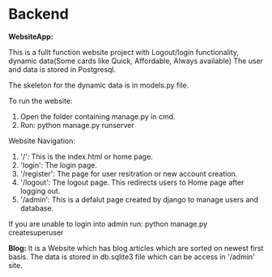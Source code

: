 # Backend

**WebsiteApp:**

This is a fullt function website project with Logout/login functionality, dynamic data(Some cards like Quick, Affordable, Always available)
The user and data is stored in Postgresql.

The skeleton for the dynamic data is in models.py file.

To run the website:
1. Open the folder containing manage.py in cmd.
2. Run: python manage.py runserver

Website Navigation:
1. '/': This is the index.html or home page.
2. 'login': The login page.
3. '/register': The page for user resitration or new account creation.
4. '/logout': The logout page. This redirects users to Home page after logging out.
5. '/admin': This is a defalut page created by django to manage users and database.

If you are unable to login into admin run: python manage.py createsuperuser

**Blog:**
It is a Website which has blog articles which are sorted on newest first basis.
The data is stored in db.sqlite3 file which can be access in '/admin' site.
